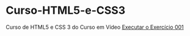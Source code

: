 # Curso-HTML5-e-CSS3
Curso de HTML5 e CSS 3 do Curso em Vídeo
<a href="https://magobare.github.io/Curso-HTML5-e-CSS3/Exercícios/Ex001/index.html">Executar o Exercício 001</a>